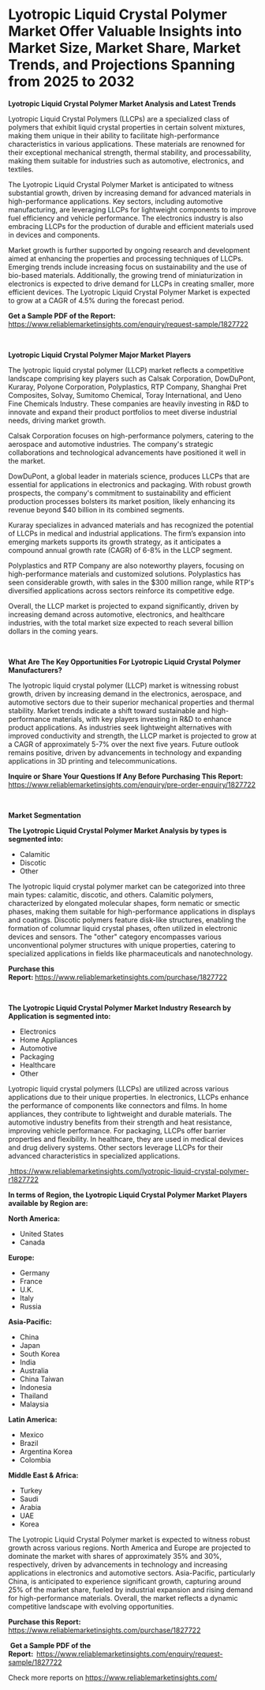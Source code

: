 <p><h1>Lyotropic Liquid Crystal Polymer Market Offer Valuable Insights into Market Size, Market Share, Market Trends, and Projections Spanning from 2025 to 2032</h1></p><p><strong>Lyotropic Liquid Crystal Polymer Market Analysis and Latest Trends</strong></p>
<p><p>Lyotropic Liquid Crystal Polymers (LLCPs) are a specialized class of polymers that exhibit liquid crystal properties in certain solvent mixtures, making them unique in their ability to facilitate high-performance characteristics in various applications. These materials are renowned for their exceptional mechanical strength, thermal stability, and processability, making them suitable for industries such as automotive, electronics, and textiles. </p><p>The Lyotropic Liquid Crystal Polymer Market is anticipated to witness substantial growth, driven by increasing demand for advanced materials in high-performance applications. Key sectors, including automotive manufacturing, are leveraging LLCPs for lightweight components to improve fuel efficiency and vehicle performance. The electronics industry is also embracing LLCPs for the production of durable and efficient materials used in devices and components.</p><p>Market growth is further supported by ongoing research and development aimed at enhancing the properties and processing techniques of LLCPs. Emerging trends include increasing focus on sustainability and the use of bio-based materials. Additionally, the growing trend of miniaturization in electronics is expected to drive demand for LLCPs in creating smaller, more efficient devices. The Lyotropic Liquid Crystal Polymer Market is expected to grow at a CAGR of 4.5% during the forecast period.</p></p>
<p><strong>Get a Sample PDF of the Report:&nbsp;</strong> <a href="https://www.reliablemarketinsights.com/enquiry/request-sample/1827722?utm_campaign=2606&utm_medium=2&utm_source=Github&utm_content=ia&utm_term=03042025&utm_id=lyotropic-liquid-crystal-polymer">https://www.reliablemarketinsights.com/enquiry/request-sample/1827722</a></p>
<p>&nbsp;</p>
<p><strong>Lyotropic Liquid Crystal Polymer Major Market Players</strong></p>
<p><p>The lyotropic liquid crystal polymer (LLCP) market reflects a competitive landscape comprising key players such as Calsak Corporation, DowDuPont, Kuraray, Polyone Corporation, Polyplastics, RTP Company, Shanghai Pret Composites, Solvay, Sumitomo Chemical, Toray International, and Ueno Fine Chemicals Industry. These companies are heavily investing in R&D to innovate and expand their product portfolios to meet diverse industrial needs, driving market growth.</p><p>Calsak Corporation focuses on high-performance polymers, catering to the aerospace and automotive industries. The company's strategic collaborations and technological advancements have positioned it well in the market.</p><p>DowDuPont, a global leader in materials science, produces LLCPs that are essential for applications in electronics and packaging. With robust growth prospects, the company's commitment to sustainability and efficient production processes bolsters its market position, likely enhancing its revenue beyond $40 billion in its combined segments.</p><p>Kuraray specializes in advanced materials and has recognized the potential of LLCPs in medical and industrial applications. The firm’s expansion into emerging markets supports its growth strategy, as it anticipates a compound annual growth rate (CAGR) of 6-8% in the LLCP segment.</p><p>Polyplastics and RTP Company are also noteworthy players, focusing on high-performance materials and customized solutions. Polyplastics has seen considerable growth, with sales in the $300 million range, while RTP's diversified applications across sectors reinforce its competitive edge.</p><p>Overall, the LLCP market is projected to expand significantly, driven by increasing demand across automotive, electronics, and healthcare industries, with the total market size expected to reach several billion dollars in the coming years.</p></p>
<p>&nbsp;</p>
<p><strong>What Are The Key Opportunities For Lyotropic Liquid Crystal Polymer Manufacturers?</strong></p>
<p><p>The lyotropic liquid crystal polymer (LLCP) market is witnessing robust growth, driven by increasing demand in the electronics, aerospace, and automotive sectors due to their superior mechanical properties and thermal stability. Market trends indicate a shift toward sustainable and high-performance materials, with key players investing in R&D to enhance product applications. As industries seek lightweight alternatives with improved conductivity and strength, the LLCP market is projected to grow at a CAGR of approximately 5-7% over the next five years. Future outlook remains positive, driven by advancements in technology and expanding applications in 3D printing and telecommunications.</p></p>
<p><strong>Inquire or Share Your Questions If Any Before Purchasing This Report:</strong> <a href="https://www.reliablemarketinsights.com/enquiry/pre-order-enquiry/1827722?utm_campaign=2606&utm_medium=2&utm_source=Github&utm_content=ia&utm_term=03042025&utm_id=lyotropic-liquid-crystal-polymer">https://www.reliablemarketinsights.com/enquiry/pre-order-enquiry/1827722</a></p>
<p>&nbsp;</p>
<p><strong>Market Segmentation</strong></p>
<p><strong>The Lyotropic Liquid Crystal Polymer Market Analysis by types is segmented into:</strong></p>
<p><ul><li>Calamitic</li><li>Discotic</li><li>Other</li></ul></p>
<p><p>The lyotropic liquid crystal polymer market can be categorized into three main types: calamitic, discotic, and others. Calamitic polymers, characterized by elongated molecular shapes, form nematic or smectic phases, making them suitable for high-performance applications in displays and coatings. Discotic polymers feature disk-like structures, enabling the formation of columnar liquid crystal phases, often utilized in electronic devices and sensors. The "other" category encompasses various unconventional polymer structures with unique properties, catering to specialized applications in fields like pharmaceuticals and nanotechnology.</p></p>
<p><strong>Purchase this Report:&nbsp;</strong><a href="https://www.reliablemarketinsights.com/purchase/1827722?utm_campaign=2606&utm_medium=2&utm_source=Github&utm_content=ia&utm_term=03042025&utm_id=lyotropic-liquid-crystal-polymer">https://www.reliablemarketinsights.com/purchase/1827722</a></p>
<p>&nbsp;</p>
<p><strong>The Lyotropic Liquid Crystal Polymer Market Industry Research by Application is segmented into:</strong></p>
<p><ul><li>Electronics</li><li>Home Appliances</li><li>Automotive</li><li>Packaging</li><li>Healthcare</li><li>Other</li></ul></p>
<p><p>Lyotropic liquid crystal polymers (LLCPs) are utilized across various applications due to their unique properties. In electronics, LLCPs enhance the performance of components like connectors and films. In home appliances, they contribute to lightweight and durable materials. The automotive industry benefits from their strength and heat resistance, improving vehicle performance. For packaging, LLCPs offer barrier properties and flexibility. In healthcare, they are used in medical devices and drug delivery systems. Other sectors leverage LLCPs for their advanced characteristics in specialized applications.</p></p>
<p><a href="https://www.reliablemarketinsights.com/lyotropic-liquid-crystal-polymer-r1827722?utm_campaign=2606&utm_medium=2&utm_source=Github&utm_content=ia&utm_term=03042025&utm_id=lyotropic-liquid-crystal-polymer">&nbsp;https://www.reliablemarketinsights.com/lyotropic-liquid-crystal-polymer-r1827722</a></p>
<p><strong>In terms of Region, the Lyotropic Liquid Crystal Polymer Market Players available by Region are:</strong></p>
<p>
    <p> <strong> North America: </strong>
        <ul>
            <li>United States</li>
            <li>Canada</li>
        </ul>
        </p> 
    <p> <strong> Europe: </strong>
        <ul>
            <li>Germany</li>
            <li>France</li>
            <li>U.K.</li>
            <li>Italy</li>
            <li>Russia</li>
        </ul>
        </p> 
    <p> <strong> Asia-Pacific: </strong>
        <ul>
            <li>China</li>
            <li>Japan</li>
            <li>South Korea</li>
            <li>India</li>
            <li>Australia</li>
            <li>China Taiwan</li>
            <li>Indonesia</li>
            <li>Thailand</li>
            <li>Malaysia</li>
        </ul>
        </p> 
    <p> <strong> Latin America: </strong>
        <ul>
            <li>Mexico</li>
            <li>Brazil</li>
            <li>Argentina Korea</li>
            <li>Colombia</li>
        </ul>
        </p> 
    <p> <strong> Middle East & Africa: </strong>
        <ul>
            <li>Turkey</li>
            <li>Saudi</li>
            <li>Arabia</li>
            <li>UAE</li>
            <li>Korea</li>
        </ul>
    </p>
    </p>
<p><p>The Lyotropic Liquid Crystal Polymer market is expected to witness robust growth across various regions. North America and Europe are projected to dominate the market with shares of approximately 35% and 30%, respectively, driven by advancements in technology and increasing applications in electronics and automotive sectors. Asia-Pacific, particularly China, is anticipated to experience significant growth, capturing around 25% of the market share, fueled by industrial expansion and rising demand for high-performance materials. Overall, the market reflects a dynamic competitive landscape with evolving opportunities.</p></p>
<p><strong>Purchase this Report: </strong><a href="https://www.reliablemarketinsights.com/purchase/1827722?utm_campaign=2606&utm_medium=2&utm_source=Github&utm_content=ia&utm_term=03042025&utm_id=lyotropic-liquid-crystal-polymer">https://www.reliablemarketinsights.com/purchase/1827722</a></p>
<p>&nbsp;<strong>Get a Sample PDF of the Report:&nbsp;&nbsp;</strong><a href="https://www.reliablemarketinsights.com/enquiry/request-sample/1827722?utm_campaign=2606&utm_medium=2&utm_source=Github&utm_content=ia&utm_term=03042025&utm_id=lyotropic-liquid-crystal-polymer">https://www.reliablemarketinsights.com/enquiry/request-sample/1827722</a></p>
<p><strong></strong></p>
<p>Check more reports on <a href="https://www.reliablemarketinsights.com/?utm_campaign=2606&utm_medium=2&utm_source=Github&utm_content=ia&utm_term=03042025&utm_id=lyotropic-liquid-crystal-polymer">https://www.reliablemarketinsights.com/</a></p>